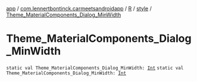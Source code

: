[app](../../../index.md) / [com.lennertbontinck.carmeetsandroidapp](../../index.md) / [R](../index.md) / [style](index.md) / [Theme_MaterialComponents_Dialog_MinWidth](./-theme_-material-components_-dialog_-min-width.md)

# Theme_MaterialComponents_Dialog_MinWidth

`static val Theme_MaterialComponents_Dialog_MinWidth: `[`Int`](https://kotlinlang.org/api/latest/jvm/stdlib/kotlin/-int/index.html)
`static val Theme_MaterialComponents_Dialog_MinWidth: `[`Int`](https://kotlinlang.org/api/latest/jvm/stdlib/kotlin/-int/index.html)